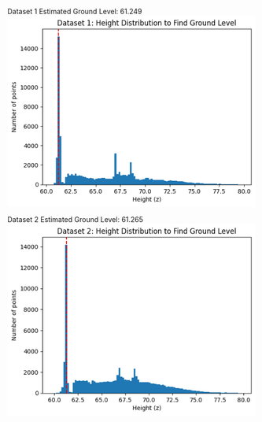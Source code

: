 
Dataset 1 Estimated Ground Level: 61.249
![Task 1 Dataset 1](task1_d1.png)


Dataset 2 Estimated Ground Level: 61.265
![Task 1 Dataset 2](task1_d2.png)
